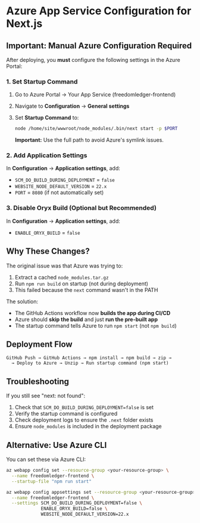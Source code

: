 # Azure App Service Configuration for Next.js

## Important: Manual Azure Configuration Required

After deploying, you **must** configure the following settings in the Azure Portal:

### 1. Set Startup Command

1. Go to Azure Portal → Your App Service (freedomledger-frontend)
2. Navigate to **Configuration** → **General settings**
3. Set **Startup Command** to:
   ```bash
   node /home/site/wwwroot/node_modules/.bin/next start -p $PORT
   ```

   **Important:** Use the full path to avoid Azure's symlink issues.

### 2. Add Application Settings

In **Configuration** → **Application settings**, add:

- `SCM_DO_BUILD_DURING_DEPLOYMENT` = `false`
- `WEBSITE_NODE_DEFAULT_VERSION` = `22.x`
- `PORT` = `8080` (if not automatically set)

### 3. Disable Oryx Build (Optional but Recommended)

In **Configuration** → **Application settings**, add:
- `ENABLE_ORYX_BUILD` = `false`

## Why These Changes?

The original issue was that Azure was trying to:
1. Extract a cached `node_modules.tar.gz`
2. Run `npm run build` on startup (not during deployment)
3. This failed because the `next` command wasn't in the PATH

The solution:
- The GitHub Actions workflow now **builds the app during CI/CD**
- Azure should **skip the build** and just **run the pre-built app**
- The startup command tells Azure to run `npm start` (not `npm build`)

## Deployment Flow

```
GitHub Push → GitHub Actions → npm install → npm build → zip →
  → Deploy to Azure → Unzip → Run startup command (npm start)
```

## Troubleshooting

If you still see "next: not found":
1. Check that `SCM_DO_BUILD_DURING_DEPLOYMENT=false` is set
2. Verify the startup command is configured
3. Check deployment logs to ensure the `.next` folder exists
4. Ensure `node_modules` is included in the deployment package

## Alternative: Use Azure CLI

You can set these via Azure CLI:

```bash
az webapp config set --resource-group <your-resource-group> \
  --name freedomledger-frontend \
  --startup-file "npm run start"

az webapp config appsettings set --resource-group <your-resource-group> \
  --name freedomledger-frontend \
  --settings SCM_DO_BUILD_DURING_DEPLOYMENT=false \
             ENABLE_ORYX_BUILD=false \
             WEBSITE_NODE_DEFAULT_VERSION=22.x
```
